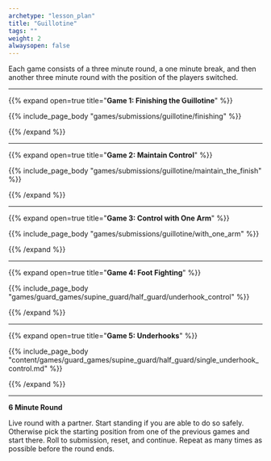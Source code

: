 ```yaml
--- 
archetype: "lesson_plan" 
title: "Guillotine"
tags: ""
weight: 2
alwaysopen: false 
---
```




Each game consists of a three minute round, a one minute break, and then another three minute round with the position of the players switched. 

---
{{% expand open=true title="**Game 1: Finishing the Guillotine**" %}}

{{% include_page_body "games/submissions/guillotine/finishing" %}}

{{% /expand %}}

---
{{% expand open=true title="**Game 2: Maintain Control**" %}}

{{% include_page_body "games/submissions/guillotine/maintain_the_finish" %}}

{{% /expand %}}

---
{{% expand open=true title="**Game 3: Control with One Arm**" %}}

{{% include_page_body "games/submissions/guillotine/with_one_arm" %}}

{{% /expand %}}

---
{{% expand open=true title="**Game 4: Foot Fighting**" %}}

{{% include_page_body "games/guard_games/supine_guard/half_guard/underhook_control" %}}

{{% /expand %}}

---
{{% expand open=true title="**Game 5: Underhooks**" %}}


{{% include_page_body "content/games/guard_games/supine_guard/half_guard/single_underhook_control.md" %}}

{{% /expand %}}

---
**6 Minute Round**

Live round with a partner. Start standing if you are able to do so safely. Otherwise pick the starting position from one of the previous games and start there. Roll to submission, reset, and continue. Repeat as many times as possible before the round ends. 



